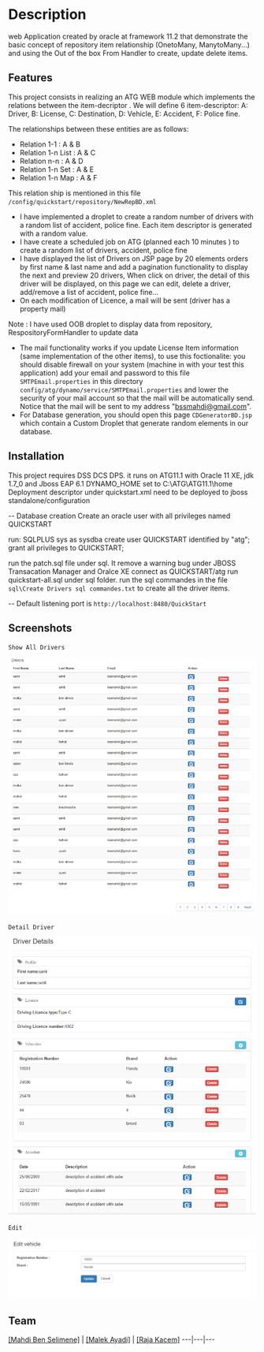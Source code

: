 # Description

web Application created by oracle at framework 11.2 that demonstrate the basic concept of repository item relationship (OnetoMany, ManytoMany...) and using the Out of the box From Handler to create, update delete items.

## Features

This project consists in realizing an ATG WEB module which implements the relations between the item-decriptor .
We will define 6 item-descriptor: A: Driver, B: License, C: Destination, D: Vehicle, E: Accident, F: Police fine.

The relationships between these entities are as follows:
- Relation 1-1 : A & B
- Relation 1-n List : A & C
- Relation n-n : A & D
- Relation 1-n Set : A & E
- Relation 1-n Map : A & F

This relation ship is mentioned in this file `/config/quickstart/repository/NewRepBD.xml`

- I have implemented  a droplet to create a random number of drivers with a random list of accident, police fine.
Each item descriptor is generated with a random value.
- I have create a scheduled job on ATG (planned each 10 minutes ) to create a random list of drivers, accident, police fine
- I have displayed the list of Drivers on JSP page by 20 elements orders by first name & last name and add a pagination functionality to display the next and preview 20 drivers, When click on driver, the detail of this driver will be displayed, on this page we can edit, delete a driver, add/remove a list of accident, police fine…
- On each modification of Licence, a mail will be sent (driver has a property mail)
 
Note : I have used OOB droplet to display data from repository, RespositoryFormHandler to update data 

- The mail functionality works if you update License Item information (same implementation of the other items), to use this foctionalite:
you should disable firewall on your system (machine in with your test this application) add your email and password to this file `SMTPEmail.properties` in this directory `config/atg/dynamo/service/SMTPEmail.properties` and lower the security of your mail account so that the mail will be automatically send. 
Notice that the mail will be sent to my address "bssmahdi@gmail.com".
- For Database generation, you should open this page `CDGeneratorBD.jsp` which contain a Custom Droplet that generate random elements in our database.

## Installation

This project requires DSS DCS DPS.
it runs on ATG11.1 with Oracle 11 XE, jdk 1.7_0 and Jboss EAP 6.1
DYNAMO_HOME set to C:\ATG\ATG11.1\home 
Deployment descriptor under quickstart.xml need to be deployed to jboss standalone/configuration

-- Database creation
Create an oracle user with all privileges named QUICKSTART

run: SQLPLUS sys as sysdba 
create user QUICKSTART identified by "atg";
grant all privileges to QUICKSTART;

run the patch.sql file under sql. It remove a warning bug under JBOSS Transacation Manager and Oralce XE
connect as QUICKSTART/atg
run quickstart-all.sql under sql folder.
run the sql commandes in the file `sql\Create Drivers sql commandes.txt` to create all the driver items.

-- Default listening port is `http://localhost:8480/QuickStart`

## Screenshots

`Show All Drivers`

![Alt text](/screenshots/ShowAllDrivers.PNG?raw=true "Show All Drivers")

`Detail Driver`

![Alt text](/screenshots/DetailDriver.PNG?raw=true "Detail Driver")

`Edit`

![Alt text](/screenshots/Edit.PNG?raw=true "Edit")


## Team

[[Mahdi Ben Selimene]](https://twitter.com/mahdochy) |
 [[Malek Ayadi]](https://github.com/malekayadi6) |
 [[Raja Kacem]](https://github.com/SnapCode007)
---|---|---


